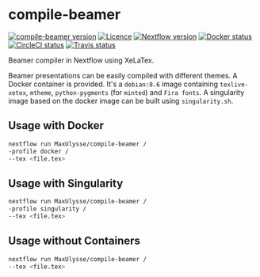 # compile-beamer
[![compile-beamer version][version-badge]][version-link]
[![Licence][licence-badge]][licence-link]
[![Nextflow version][nextflow-badge]][nextflow-link]
[![Docker status][docker-badge]][docker-link]
[![CircleCI status][circleci-badge]][circleci-link]
[![Travis status][travis-badge]][travis-link]
<!-- [![works on my machine][works-badge]][works-link] -->
<!-- [![Singularity status][singularity-badge]][singularity-link] -->

Beamer compiler in Nextflow using XeLaTex.

Beamer presentations can be easily compiled with different themes. A Docker container is provided. It's a `debian:8.6` image containing `texlive-xetex`, `mtheme`, `python-pygments` (for `minted`) and `Fira fonts`. A singularity image based on the docker image can be built using `singularity.sh`.

## Usage with Docker

```bash
nextflow run MaxUlysse/compile-beamer /
-profile docker /
--tex <file.tex>
```

## Usage with Singularity

```bash
nextflow run MaxUlysse/compile-beamer /
-profile singularity /
--tex <file.tex>
```

## Usage without Containers

```bash
nextflow run MaxUlysse/compile-beamer /
--tex <file.tex>
```

[circleci-badge]: https://circleci.com/gh/MaxUlysse/compile-beamer.svg?style=shield
[circleci-link]: https://circleci.com/gh/MaxUlysse/compile-beamer
[docker-badge]: https://img.shields.io/docker/automated/maxulysse/compile-beamer.svg
[docker-link]: https://hub.docker.com/r/maxulysse/compile-beamer
[licence-badge]: https://img.shields.io/github/license/MaxUlysse/compile-beamer.svg
[licence-link]: https://github.com/MaxUlysse/compile-beamer/blob/master/LICENSE
[nextflow-badge]: https://img.shields.io/badge/nextflow-%E2%89%A50.22.2-brightgreen.svg
[nextflow-link]: https://www.nextflow.io/
[singularity-badge]: https://img.shields.io/badge/singularity_hub-complete-blue.svg
[singularity-link]: https://singularity-hub.org/collections/46/
[travis-badge]: https://img.shields.io/travis/MaxUlysse/compile-beamer.svg
[travis-link]: https://travis-ci.org/MaxUlysse/compile-beamer
[version-badge]: https://img.shields.io/github/release/maxulysse/compile-beamer.svg
[version-link]: https://github.com/MaxUlysse/compile-beamer/releases/releases/latest
[works-badge]: https://img.shields.io/badge/works-on_my_machine-blue.svg
[works-link]: https://github.com/nikku/works-on-my-machine
